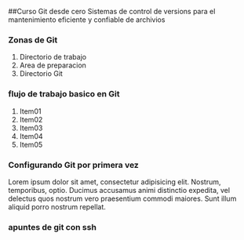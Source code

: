 ##Curso Git desde cero
Sistemas de control de versions para el mantenimiento eficiente y confiable de archivios

### Zonas de Git
1. Directorio de trabajo
2. Area de preparacion
3. Directorio Git

### flujo de trabajo basico en Git
1. Item01
2. Item02
3. Item03
4. Item04
5. Item05


### Configurando Git por primera vez
Lorem ipsum dolor sit amet, consectetur adipisicing elit. Nostrum, temporibus, optio. Ducimus accusamus animi distinctio expedita, vel delectus quos nostrum vero praesentium commodi maiores. Sunt illum aliquid porro nostrum repellat.



### apuntes de git con ssh